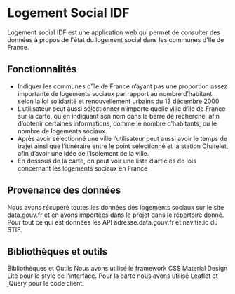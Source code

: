 # Logement Social IDF

Logement social IDF est une application web qui permet de consulter des données à propos de l'état du logement social dans les communes d'Ile de France.

## Fonctionnalités

* Indiquer les communes d’île de France n’ayant pas une proportion assez importante de logements sociaux par rapport au nombre d’habitant selon la loi solidarité et renouvellement urbains du 13 décembre 2000
* L’utilisateur peut aussi sélectionner n’importe quelle ville d’île de France sur la carte, ou en indiquant son nom dans la barre de recherche, afin d’obtenir certaines informations, comme le nombre d’habitants, ou le nombre de logements sociaux.  
* Après avoir sélectionné une ville l’utilisateur peut aussi avoir le temps de trajet ainsi que l’itinéraire entre le point sélectionné et la station Chatelet, afin d’avoir une idée de l’isolement de la ville. 
* En dessous de la carte, on peut voir une liste d’articles de lois concernant les logements sociaux en France

## Provenance des données

Nous avons récupéré toutes les données des logements sociaux sur le site data.gouv.fr et en avons importées dans le projet dans le répertoire donné. Pour tout ce qui est données les API adresse.data.gouv.fr et navitia.io du STIF. 

## Bibliothèques et outils

Bibliothèques et Outils 
Nous avons utilisé le framework CSS Material Design Lite pour le style de l’interface. 
Pour la carte nous avons utilisé Leaflet et jQuery pour le code client.